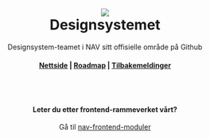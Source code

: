 <h1 align="center">
    <img src="https://www.nav.no/_/asset/no.nav.navno:1575554845/img/navno/logo.svg" />
    <br/>Designsystemet
</h1>

<div align="center">
    <p>
        Designsystem-teamet i NAV sitt offisielle område på Github
    </p>
    <h4><a href="https://design.nav.no">Nettside</a> | <a href="https://github.com/navikt/Designsystemet/projects/1">Roadmap</a> | <a href="https://github.com/navikt/Designsystemet/issues">Tilbakemeldinger</a>
</div>
<br/><br/>
<div align="center">
  <h4>Leter du etter frontend-rammeverket vårt?</h4>
  <p>Gå til <a href="https://github.com/navikt/nav-frontend-moduler">nav-frontend-moduler</a></p>
</div>
